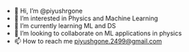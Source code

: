 - 👋 Hi, I’m @piyushrgone
- 👀 I’m interested in Physics and Machine Learning
- 🌱 I’m currently learning ML and DS
- 💞️ I’m looking to collaborate on ML applications in physics
- 📫 How to reach me piyushgone.2499@gmail.com

<!---
piyushrgone/piyushrgone is a ✨ special ✨ repository because its `README.md` (this file) appears on your GitHub profile.
You can click the Preview link to take a look at your changes.
--->

